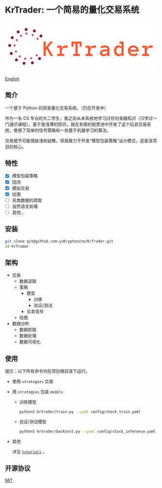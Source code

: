 # KrTrader: 一个简易的量化交易系统

![](assets/logo.png)

[English](index.md)

## 简介

一个基于 Python 的简易量化交易系统。（仍在开发中）

作为一名 CS 专业的大二学生，我之前从未系统地学习过任何金融知识（只学过一门通识课程）。基于我浅薄的知识，我在有限的股票池中开发了这个玩具交易系统，使用了简单的信号策略和一些基于机器学习的算法。

交易细节可能很肤浅和幼稚，但我致力于开发“模型包装策略”设计模式，这是该项目的核心。

## 特性
- [x] 模型包装策略
- [x] 回测
- [x] 模拟交易
- [x] 绘图
- [ ] 另类数据的爬取
- [ ] 自然语言处理
- [ ] 其他...

## 安装

```bash
git clone git@github.com:yxKryptonite/KrTrader.git
cd KrTrader
```

## 架构

- 交易
  - 数据读取
  - 策略
    - 模型
      - 训练
      - 验证/测试
    - 买卖信号
  - 绘图
- 数据分析
  - 数据抓取
  - 数据处理
  - 数据可视化

## 使用

提示：以下所有命令均在项目根目录下运行。

- 使用 `strategies` 交易
- 用 `strategies` 包装 `models`
  - 训练模型
    ```bash
    python3 krtrader/train.py --yaml config/stock_train.yaml
    ```
  - 验证/测试模型
    ```bash
    python3 krtrader/backtest.py --yaml config/stock_inference.yaml
    ```
- 其他
  
  详见 [`tutorials`](https://github.com/yxKryptonite/KrTrader/tree/master/krtrader/tutorials) 。

## 开源协议

[MIT](https://choosealicense.com/licenses/mit/)